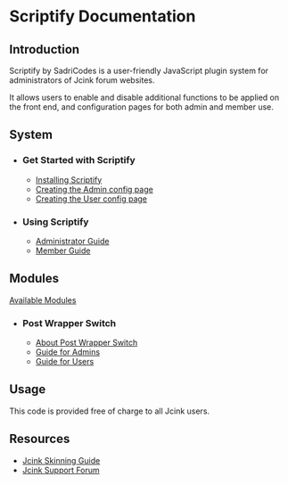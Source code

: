 # Scriptify Documentation

## Introduction

Scriptify by SadriCodes is a user-friendly JavaScript plugin system for administrators of Jcink forum websites.

It allows users to enable and disable additional functions to be applied on the front end, and configuration pages for both admin and member use.

## System

- ### Get Started with Scriptify

  - [Installing Scriptify](./installing.md)
  - [Creating the Admin config page](./installing.md)
  - [Creating the User config page](./installing.md)

- ### Using Scriptify
  - [Administrator Guide](./adminguide.md)
  - [Member Guide](./memberguide.md)

## Modules

[Available Modules](./moduleList.md)

- ### Post Wrapper Switch
  - [About Post Wrapper Switch](./moduleGuides/wrapperSwitch/wrapperSwitch.md)
  - [Guide for Admins](./moduleGuides/wrapperSwitch/wrapperSwitchAdmin.md)
  - [Guide for Users](./moduleGuides/wrapperSwitch/wrapperSwitchUser.md)

## Usage

This code is provided free of charge to all Jcink users.

## Resources

- [Jcink Skinning Guide](https://jcink.com/main/wiki/jfb-skinning)
- [Jcink Support Forum](https://forum.jcink.com/index.php?)
